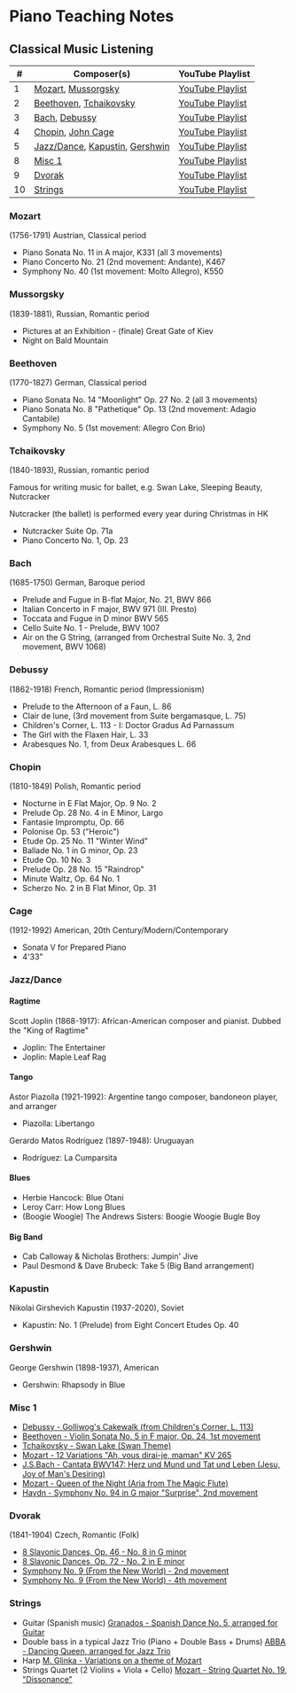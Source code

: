 # Piano Teaching Notes

## Classical Music Listening

| # | Composer(s) | YouTube Playlist |
| --- | --- | --- |
| 1 | [Mozart](#mozart), [Mussorgsky](#mussorgsky) | [YouTube Playlist](https://www.youtube.com/playlist?list=PL02hsFKY3Koh5oTSjLEtDsO-6biG6bzYp) |
| 2 | [Beethoven](#beethoven), [Tchaikovsky](#tchaikovsky) | [YouTube Playlist](https://www.youtube.com/playlist?list=PL02hsFKY3KohEUQvkq3n2A1XwTm-_8wsh) |
| 3 | [Bach](#bach), [Debussy](#debussy) | [YouTube Playlist](https://www.youtube.com/playlist?list=PL02hsFKY3KojzGqsZ5RsCQJ9UI9kTPBxS) |
| 4 | [Chopin](#chopin), [John Cage](#cage) | [YouTube Playlist](https://www.youtube.com/playlist?list=PL02hsFKY3KohANuJdHghxmbOSaLOx4a-p) |
| 5 | [Jazz/Dance](#jazzdance), [Kapustin](#kapustin), [Gershwin](#gershwin) | [YouTube Playlist](https://www.youtube.com/playlist?list=PL02hsFKY3KoiOp27HdbL82mAhGSbeYKjS) |
| 8 | [Misc 1](#misc-1) | [YouTube Playlist](https://www.youtube.com/playlist?list=PL02hsFKY3KogG_sZ63oDH5VrCeqgoPMuw) |
| 9 | [Dvorak](#dvorak) | [YouTube Playlist](https://www.youtube.com/playlist?list=PL02hsFKY3KojeR_dHoKzFF9c4u8QK52Pd) |
| 10 | [Strings](#strings) | [YouTube Playlist](https://youtube.com/playlist?list=PL02hsFKY3KojnoVBSD2IIlL_TfiVBy7OC) |

### Mozart

(1756-1791) Austrian, Classical period

- Piano Sonata No. 11 in A major, K331 (all 3 movements)
- Piano Concerto No. 21 (2nd movement: Andante), K467
- Symphony No. 40 (1st movement: Molto Allegro), K550

### Mussorgsky

(1839-1881), Russian, Romantic period

- Pictures at an Exhibition - (finale) Great Gate of Kiev
- Night on Bald Mountain

### Beethoven

(1770-1827) German, Classical period

- Piano Sonata No. 14 "Moonlight" Op. 27 No. 2 (all 3 movements)
- Piano Sonata No. 8 "Pathetique" Op. 13 (2nd movement: Adagio Cantabile)
- Symphony No. 5 (1st movement: Allegro Con Brio)

### Tchaikovsky

(1840-1893), Russian, romantic period

Famous for writing music for ballet, e.g. Swan Lake, Sleeping Beauty, Nutcracker

Nutcracker (the ballet) is performed every year during Christmas in HK

- Nutcracker Suite Op. 71a
- Piano Concerto No. 1, Op. 23

### Bach

(1685-1750) German, Baroque period

- Prelude and Fugue in B-flat Major, No. 21, BWV 866
- Italian Concerto in F major, BWV 971 (III. Presto)
- Toccata and Fugue in D minor BWV 565
- Cello Suite No. 1 - Prelude, BWV 1007
- Air on the G String, (arranged from Orchestral Suite No. 3, 2nd movement, BWV 1068)

### Debussy

(1862-1918) French, Romantic period (Impressionism)

- Prelude to the Afternoon of a Faun, L. 86
- Clair de lune, (3rd movement from Suite bergamasque, L. 75)
- Children's Corner, L. 113 - I: Doctor Gradus Ad Parnassum
- The Girl with the Flaxen Hair, L. 33
- Arabesques No. 1, from Deux Arabesques L. 66

### Chopin

(1810-1849) Polish, Romantic period

- Nocturne in E Flat Major, Op. 9 No. 2
- Prelude Op. 28 No. 4 in E Minor, Largo
- Fantasie Impromptu, Op. 66
- Polonise Op. 53 ("Heroic")
- Etude Op. 25 No. 11 "Winter Wind"
- Ballade No. 1 in G minor, Op. 23
- Etude Op. 10 No. 3
- Prelude Op. 28 No. 15 "Raindrop"
- Minute Waltz, Op. 64 No. 1
- Scherzo No. 2 in B Flat Minor, Op. 31

### Cage

(1912-1992) American, 20th Century/Modern/Contemporary

- Sonata V for Prepared Piano
- 4'33"

### Jazz/Dance

#### Ragtime

Scott Joplin (1868-1917): African-American composer and pianist. Dubbed the "King of Ragtime"

- Joplin: The Entertainer
- Joplin: Maple Leaf Rag

#### Tango

Astor Piazolla (1921-1992): Argentine tango composer, bandoneon player, and arranger

- Piazolla: Libertango

Gerardo Matos Rodríguez (1897-1948): Uruguayan

- Rodríguez: La Cumparsita

#### Blues

- Herbie Hancock: Blue Otani
- Leroy Carr: How Long Blues
- (Boogie Woogie) The Andrews Sisters: Boogie Woogie Bugle Boy

#### Big Band

- Cab Calloway & Nicholas Brothers: Jumpin' Jive
- Paul Desmond & Dave Brubeck: Take 5 (Big Band arrangement)

### Kapustin

Nikolai Girshevich Kapustin (1937-2020), Soviet

- Kapustin: No. 1 (Prelude) from Eight Concert Etudes Op. 40

### Gershwin

George Gershwin (1898-1937), American

- Gershwin: Rhapsody in Blue

### Misc 1

- [Debussy - Golliwog's Cakewalk (from Children's Corner, L. 113)](https://www.youtube.com/watch?v=p5Rhv1E3tEM)
- [Beethoven - Violin Sonata No. 5 in F major, Op. 24, 1st movement](https://www.youtube.com/watch?v=AcofgtlKdj4)
- [Tchaikovsky - Swan Lake (Swan Theme)](https://www.youtube.com/watch?v=9cNQFB0TDfY)
- [Mozart - 12 Variations "Ah, vous dirai-je, maman" KV 265](https://www.youtube.com/watch?v=NO-ecxHEPqI)
- [J.S.Bach - Cantata BWV147: Herz und Mund und Tat und Leben (Jesu, Joy of Man's Desiring)](https://www.youtube.com/watch?v=5UgEk_g_QbA)
- [Mozart - Queen of the Night (Aria from The Magic Flute)](https://www.youtube.com/watch?v=2JS5FfBnaMM)
- [Haydn - Symphony No. 94 in G major "Surprise", 2nd movement](https://www.youtube.com/watch?v=mNwMXj0Y1_Y)

### Dvorak

(1841-1904) Czech, Romantic (Folk)

- [8 Slavonic Dances, Op. 46 - No. 8 in G minor](https://www.youtube.com/watch?v=WIywT8fKVZA)
- [8 Slavonic Dances, Op. 72 - No. 2 in E minor](https://www.youtube.com/watch?v=0XnUufuAOIc)
- [Symphony No. 9 (From the New World) - 2nd movement](https://www.youtube.com/watch?v=rCxErKvSMTY)
- [Symphony No. 9 (From the New World) - 4th movement](https://www.youtube.com/watch?v=89jOPAGJq-M)

### Strings

- Guitar (Spanish music)
  [Granados - Spanish Dance No. 5, arranged for Guitar](https://www.youtube.com/watch?v=kZ91y6frqcw)
- Double bass in a typical Jazz Trio (Piano + Double Bass + Drums)
  [ABBA - Dancing Queen, arranged for Jazz Trio](https://www.youtube.com/watch?v=ApgeBRzX67o)
- Harp
  [M. Glinka - Variations on a theme of Mozart](https://www.youtube.com/watch?v=6oIskg5V1hU)
- Strings Quartet (2 Violins + Viola + Cello)
  [Mozart - String Quartet No. 19, "Dissonance"](https://www.youtube.com/watch?v=f3oK4XVMARs)
